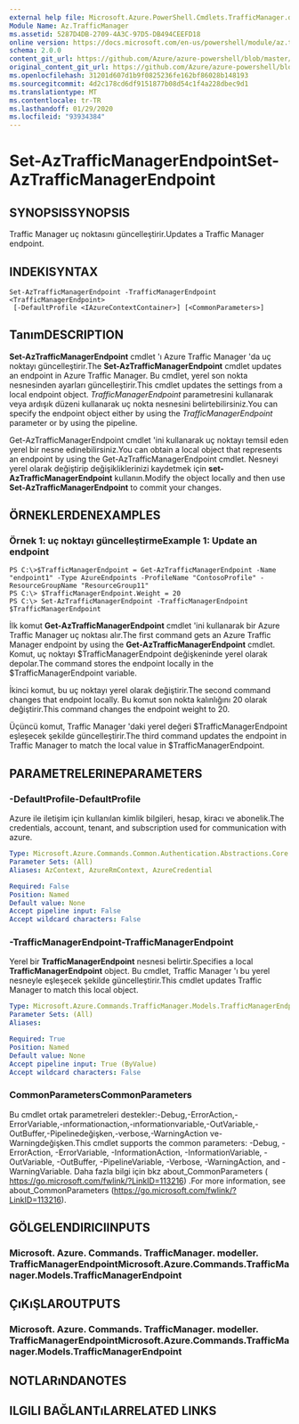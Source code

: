 ```yaml
---
external help file: Microsoft.Azure.PowerShell.Cmdlets.TrafficManager.dll-Help.xml
Module Name: Az.TrafficManager
ms.assetid: 5287D4DB-2709-4A3C-97D5-DB494CEEFD18
online version: https://docs.microsoft.com/en-us/powershell/module/az.trafficmanager/set-aztrafficmanagerendpoint
schema: 2.0.0
content_git_url: https://github.com/Azure/azure-powershell/blob/master/src/TrafficManager/TrafficManager/help/Set-AzTrafficManagerEndpoint.md
original_content_git_url: https://github.com/Azure/azure-powershell/blob/master/src/TrafficManager/TrafficManager/help/Set-AzTrafficManagerEndpoint.md
ms.openlocfilehash: 31201d607d1b9f0825236fe162bf86028b148193
ms.sourcegitcommit: 4d2c178cd6df9151877b08d54c1f4a228dbec9d1
ms.translationtype: MT
ms.contentlocale: tr-TR
ms.lasthandoff: 01/29/2020
ms.locfileid: "93934384"
---
```

# <span data-ttu-id="94bad-101">Set-AzTrafficManagerEndpoint</span><span class="sxs-lookup"><span data-stu-id="94bad-101">Set-AzTrafficManagerEndpoint</span></span>

## <span data-ttu-id="94bad-102">SYNOPSIS</span><span class="sxs-lookup"><span data-stu-id="94bad-102">SYNOPSIS</span></span>
<span data-ttu-id="94bad-103">Traffic Manager uç noktasını güncelleştirir.</span><span class="sxs-lookup"><span data-stu-id="94bad-103">Updates a Traffic Manager endpoint.</span></span>

## <span data-ttu-id="94bad-104">INDEKI</span><span class="sxs-lookup"><span data-stu-id="94bad-104">SYNTAX</span></span>

```
Set-AzTrafficManagerEndpoint -TrafficManagerEndpoint <TrafficManagerEndpoint>
 [-DefaultProfile <IAzureContextContainer>] [<CommonParameters>]
```

## <span data-ttu-id="94bad-105">Tanım</span><span class="sxs-lookup"><span data-stu-id="94bad-105">DESCRIPTION</span></span>
<span data-ttu-id="94bad-106">**Set-AzTrafficManagerEndpoint** cmdlet 'ı Azure Traffic Manager 'da uç noktayı güncelleştirir.</span><span class="sxs-lookup"><span data-stu-id="94bad-106">The **Set-AzTrafficManagerEndpoint** cmdlet updates an endpoint in Azure Traffic Manager.</span></span>
<span data-ttu-id="94bad-107">Bu cmdlet, yerel son nokta nesnesinden ayarları güncelleştirir.</span><span class="sxs-lookup"><span data-stu-id="94bad-107">This cmdlet updates the settings from a local endpoint object.</span></span>
<span data-ttu-id="94bad-108">*TrafficManagerEndpoint* parametresini kullanarak veya ardışık düzeni kullanarak uç nokta nesnesini belirtebilirsiniz.</span><span class="sxs-lookup"><span data-stu-id="94bad-108">You can specify the endpoint object either by using the *TrafficManagerEndpoint* parameter or by using the pipeline.</span></span>

<span data-ttu-id="94bad-109">Get-AzTrafficManagerEndpoint cmdlet 'ini kullanarak uç noktayı temsil eden yerel bir nesne edinebilirsiniz.</span><span class="sxs-lookup"><span data-stu-id="94bad-109">You can obtain a local object that represents an endpoint by using the Get-AzTrafficManagerEndpoint cmdlet.</span></span>
<span data-ttu-id="94bad-110">Nesneyi yerel olarak değiştirip değişikliklerinizi kaydetmek için **set-AzTrafficManagerEndpoint** kullanın.</span><span class="sxs-lookup"><span data-stu-id="94bad-110">Modify the object locally and then use **Set-AzTrafficManagerEndpoint** to commit your changes.</span></span>

## <span data-ttu-id="94bad-111">ÖRNEKLERDEN</span><span class="sxs-lookup"><span data-stu-id="94bad-111">EXAMPLES</span></span>

### <span data-ttu-id="94bad-112">Örnek 1: uç noktayı güncelleştirme</span><span class="sxs-lookup"><span data-stu-id="94bad-112">Example 1: Update an endpoint</span></span>
```
PS C:\>$TrafficManagerEndpoint = Get-AzTrafficManagerEndpoint -Name "endpoint1" -Type AzureEndpoints -ProfileName "ContosoProfile" -ResourceGroupName "ResourceGroup11"
PS C:\> $TrafficManagerEndpoint.Weight = 20
PS C:\> Set-AzTrafficManagerEndpoint -TrafficManagerEndpoint $TrafficManagerEndpoint
```

<span data-ttu-id="94bad-113">İlk komut **Get-AzTrafficManagerEndpoint** cmdlet 'ini kullanarak bir Azure Traffic Manager uç noktası alır.</span><span class="sxs-lookup"><span data-stu-id="94bad-113">The first command gets an Azure Traffic Manager endpoint by using the **Get-AzTrafficManagerEndpoint** cmdlet.</span></span>
<span data-ttu-id="94bad-114">Komut, uç noktayı $TrafficManagerEndpoint değişkeninde yerel olarak depolar.</span><span class="sxs-lookup"><span data-stu-id="94bad-114">The command stores the endpoint locally in the $TrafficManagerEndpoint variable.</span></span>

<span data-ttu-id="94bad-115">İkinci komut, bu uç noktayı yerel olarak değiştirir.</span><span class="sxs-lookup"><span data-stu-id="94bad-115">The second command changes that endpoint locally.</span></span>
<span data-ttu-id="94bad-116">Bu komut son nokta kalınlığını 20 olarak değiştirir.</span><span class="sxs-lookup"><span data-stu-id="94bad-116">This command changes the endpoint weight to 20.</span></span>

<span data-ttu-id="94bad-117">Üçüncü komut, Traffic Manager 'daki yerel değeri $TrafficManagerEndpoint eşleşecek şekilde güncelleştirir.</span><span class="sxs-lookup"><span data-stu-id="94bad-117">The third command updates the endpoint in Traffic Manager to match the local value in $TrafficManagerEndpoint.</span></span>

## <span data-ttu-id="94bad-118">PARAMETRELERINE</span><span class="sxs-lookup"><span data-stu-id="94bad-118">PARAMETERS</span></span>

### <span data-ttu-id="94bad-119">-DefaultProfile</span><span class="sxs-lookup"><span data-stu-id="94bad-119">-DefaultProfile</span></span>
<span data-ttu-id="94bad-120">Azure ile iletişim için kullanılan kimlik bilgileri, hesap, kiracı ve abonelik.</span><span class="sxs-lookup"><span data-stu-id="94bad-120">The credentials, account, tenant, and subscription used for communication with azure.</span></span>

```yaml
Type: Microsoft.Azure.Commands.Common.Authentication.Abstractions.Core.IAzureContextContainer
Parameter Sets: (All)
Aliases: AzContext, AzureRmContext, AzureCredential

Required: False
Position: Named
Default value: None
Accept pipeline input: False
Accept wildcard characters: False
```

### <span data-ttu-id="94bad-121">-TrafficManagerEndpoint</span><span class="sxs-lookup"><span data-stu-id="94bad-121">-TrafficManagerEndpoint</span></span>
<span data-ttu-id="94bad-122">Yerel bir **TrafficManagerEndpoint** nesnesi belirtir.</span><span class="sxs-lookup"><span data-stu-id="94bad-122">Specifies a local **TrafficManagerEndpoint** object.</span></span>
<span data-ttu-id="94bad-123">Bu cmdlet, Traffic Manager 'ı bu yerel nesneyle eşleşecek şekilde güncelleştirir.</span><span class="sxs-lookup"><span data-stu-id="94bad-123">This cmdlet updates Traffic Manager to match this local object.</span></span>

```yaml
Type: Microsoft.Azure.Commands.TrafficManager.Models.TrafficManagerEndpoint
Parameter Sets: (All)
Aliases:

Required: True
Position: Named
Default value: None
Accept pipeline input: True (ByValue)
Accept wildcard characters: False
```

### <span data-ttu-id="94bad-124">CommonParameters</span><span class="sxs-lookup"><span data-stu-id="94bad-124">CommonParameters</span></span>
<span data-ttu-id="94bad-125">Bu cmdlet ortak parametreleri destekler:-Debug,-ErrorAction,-ErrorVariable,-ınformationaction,-ınformationvariable,-OutVariable,-OutBuffer,-Pipelinedeğişken,-verbose,-WarningAction ve-Warningdeğişken.</span><span class="sxs-lookup"><span data-stu-id="94bad-125">This cmdlet supports the common parameters: -Debug, -ErrorAction, -ErrorVariable, -InformationAction, -InformationVariable, -OutVariable, -OutBuffer, -PipelineVariable, -Verbose, -WarningAction, and -WarningVariable.</span></span> <span data-ttu-id="94bad-126">Daha fazla bilgi için bkz about_CommonParameters ( https://go.microsoft.com/fwlink/?LinkID=113216) .</span><span class="sxs-lookup"><span data-stu-id="94bad-126">For more information, see about_CommonParameters (https://go.microsoft.com/fwlink/?LinkID=113216).</span></span>

## <span data-ttu-id="94bad-127">GÖLGELENDIRICI</span><span class="sxs-lookup"><span data-stu-id="94bad-127">INPUTS</span></span>

### <span data-ttu-id="94bad-128">Microsoft. Azure. Commands. TrafficManager. modeller. TrafficManagerEndpoint</span><span class="sxs-lookup"><span data-stu-id="94bad-128">Microsoft.Azure.Commands.TrafficManager.Models.TrafficManagerEndpoint</span></span>

## <span data-ttu-id="94bad-129">ÇıKıŞLAR</span><span class="sxs-lookup"><span data-stu-id="94bad-129">OUTPUTS</span></span>

### <span data-ttu-id="94bad-130">Microsoft. Azure. Commands. TrafficManager. modeller. TrafficManagerEndpoint</span><span class="sxs-lookup"><span data-stu-id="94bad-130">Microsoft.Azure.Commands.TrafficManager.Models.TrafficManagerEndpoint</span></span>

## <span data-ttu-id="94bad-131">NOTLARıNDA</span><span class="sxs-lookup"><span data-stu-id="94bad-131">NOTES</span></span>

## <span data-ttu-id="94bad-132">ILGILI BAĞLANTıLAR</span><span class="sxs-lookup"><span data-stu-id="94bad-132">RELATED LINKS</span></span>
